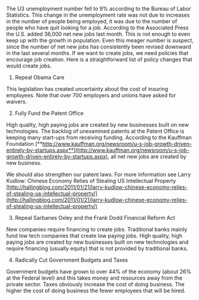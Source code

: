 
The U3 unemployment number fell to 9% according to the Bureau of Labor Statistics. This change in the unemployment rate was not due to increases in the number of people being employed, it was due to the number of people who have quit looking for a job. According to the Associated Press the U.S. added 36,000 net new jobs last month. This is not enough to even keep up with the growth in population. Even this meager number is suspect, since the number of net new jobs has consistently been revised downward in the last several months. If we want to create jobs, we need policies that encourage job creation. Here is a straightforward list of policy changes that would create jobs.

  

1) Repeal Obama Care

This legislation has created uncertainty about the cost of insuring employees. Note that over 700 employers and unions have asked for waivers.

  

2) Fully Fund the Patent Office

High quality, high paying jobs are created by new businesses built on new technologies. The backlog of unexamined patents at the Patent Office is keeping many start-ups from receiving funding. According to the Kauffman Foundation [**http://www.kauffman.org/newsroom/u-s-job-growth-driven-entirely-by-startups.aspx**](http://www.kauffman.org/newsroom/u-s-job-growth-driven-entirely-by-startups.aspx), all net new jobs are created by new business.

  

We should also strengthen our patent laws. For more information see Larry Kudlow: Chinese Economy Relies of Stealing US Intellectual Property [http://hallingblog.com/2011/01/21/larry-kudlow-chinese-economy-relies-of-stealing-us-intellectual-property/](http://hallingblog.com/2011/01/21/larry-kudlow-chinese-economy-relies-of-stealing-us-intellectual-property/)

  

3) Repeal Sarbanes Oxley and the Frank Dodd Financial Reform Act

New companies require financing to create jobs. Traditional banks mainly fund low tech companies that create low paying jobs. High quality, high paying jobs are created by new businesses built on new technologies and require financing (usually equity) that is not provided by traditional banks.

  

4) Radically Cut Government Budgets and Taxes

Government budgets have grown to over 44% of the economy (about 26% at the Federal level) and this takes money and resources away from the private sector. Taxes obviously increase the cost of doing business. The higher the cost of doing business the fewer employees that will be hired.